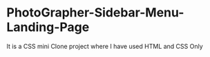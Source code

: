 # PhotoGrapher-Sidebar-Menu-Landing-Page
It is a CSS mini Clone project where I have used HTML and CSS Only

